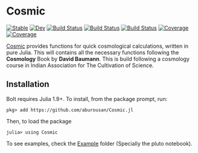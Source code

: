 # Cosmic

[![Stable](https://img.shields.io/badge/docs-stable-blue.svg)](https://aburousan.github.io/Cosmic.jl/stable/)
[![Dev](https://img.shields.io/badge/docs-dev-blue.svg)](https://aburousan.github.io/Cosmic.jl/dev/)
[![Build Status](https://github.com/aburousan/Cosmic.jl/actions/workflows/CI.yml/badge.svg?branch=main)](https://github.com/aburousan/Cosmic.jl/actions/workflows/CI.yml?query=branch%3Amain)
[![Build Status](https://travis-ci.com/aburousan/Cosmic.jl.svg?branch=main)](https://travis-ci.com/aburousan/Cosmic.jl)
[![Build Status](https://ci.appveyor.com/api/projects/status/github/aburousan/Cosmic.jl?svg=true)](https://ci.appveyor.com/project/aburousan/Cosmic-jl)
[![Coverage](https://codecov.io/gh/aburousan/Cosmic.jl/branch/main/graph/badge.svg)](https://codecov.io/gh/aburousan/Cosmic.jl)
[![Coverage](https://coveralls.io/repos/github/aburousan/Cosmic.jl/badge.svg?branch=main)](https://coveralls.io/github/aburousan/Cosmic.jl?branch=main)


[Cosmic](https://github.com/aburousan/Cosmic.jl) provides functions for quick cosmological calculations, written in pure Julia. This will contains all the necessary functions following the **Cosmology** Book by **David Baumann**. This is build following a cosmology course in Indian Association for The Cultivation of Science.

## Installation

Bolt requires Julia 1.9+. To install, from the package prompt, run:

```
pkg> add https://github.com/aburousan/Cosmic.jl
```
Then, to load the package

```julia-repl
julia> using Cosmic
```
To see examples, check the [Example](https://github.com/aburousan/Cosmic.jl/tree/main/Examples) folder (Specially the pluto notebook).
